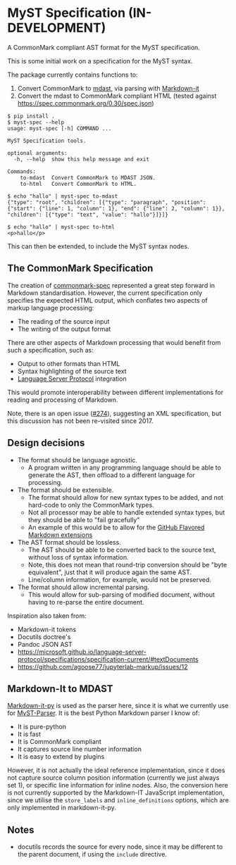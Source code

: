 # MyST Specification (IN-DEVELOPMENT)

A CommonMark compliant AST format for the MyST specification.

This is some initial work on a specification for the MyST syntax.

The package currently contains functions to:

1. Convert CommonMark to [mdast](https://github.com/syntax-tree/mdast), via parsing with [Markdown-it](https://github.com/markdown-it/markdown-it)
2. Convert the mdast to CommonMark compliant HTML (tested against <https://spec.commonmark.org/0.30/spec.json>)

```console
$ pip install .
$ myst-spec --help
usage: myst-spec [-h] COMMAND ...

MyST Specification tools.

optional arguments:
  -h, --help  show this help message and exit

Commands:
    to-mdast  Convert CommonMark to MDAST JSON.
    to-html   Convert CommonMark to HTML.

$ echo "hallo" | myst-spec to-mdast
{"type": "root", "children": [{"type": "paragraph", "position": {"start": {"line": 1, "column": 1}, "end": {"line": 2, "column": 1}}, "children": [{"type": "text", "value": "hallo"}]}]}

$ echo "hallo" | myst-spec to-html
<p>hallo</p>
```

This can then be extended, to include the MyST syntax nodes.

## The CommonMark Specification

The creation of [commonmark-spec] represented a great step forward in Markdown standardisation.
However, the current specification only specifies the expected HTML output, which conflates two aspects of markup language processing:

- The reading of the source input
- The writing of the output format

There are other aspects of Markdown processing that would benefit from such a specification, such as:

- Output to other formats than HTML
- Syntax highlighting of the source text
- [Language Server Protocol][lsp] integration

This would promote interoperability between different implementations for reading and processing of Markdown.

Note, there is an open issue ([#274](https://github.com/commonmark/commonmark-spec/issues/274)), suggesting an XML specification,
but this discussion has not been re-visited since 2017.

## Design decisions

- The format should be language agnostic.
  - A program written in any programming language should be able to generate the AST, then offload to a different language for processing.
- The format should be extensible.
  - The format should allow for new syntax types to be added, and not hard-code to only the CommonMark types.
  - Not all processor may be able to handle extended syntax types, but they should be able to "fail gracefully"
  - An example of this would be to allow for the [GitHub Flavored Markdown extensions](https://github.github.com/gfm/)
- The AST format should be lossless.
  - The AST should be able to be converted back to the source text, without loss of syntax information.
  - Note, this does not mean that round-trip conversion should be "byte equivalent", just that it will produce again the same AST.
  - Line/column information, for example, would not be preserved.
- The format should allow incremental parsing.
  - This would allow for sub-parsing of modified document, without having to re-parse the entire document.

Inspiration also taken from:

- Markdown-it tokens
- Docutils doctree's
- Pandoc JSON AST
- https://microsoft.github.io/language-server-protocol/specifications/specification-current/#textDocuments
- https://github.com/agoose77/jupyterlab-markup/issues/12

## Markdown-It to MDAST

[Markdown-it-py](https://github.com/ExecutableBookProject/markdown-it-py) is used as the parser here,
since it is what we currently use for [MyST-Parser](https://github.com/executablebooks/MyST-Parser).
It is the best Python Markdown parser I know of:

- It is pure-python
- It is fast
- It is CommonMark compliant
- It captures source line number information
- It is easy to extend by plugins

However, it is not actually the ideal reference implementation, since it does not capture source column position information (currently we just always set 1), or specific line information for inline nodes.
Also, the conversion here is not currently supported by the Markdown-IT JavaScript implementation,
since we utilise the `store_labels` and `inline_definitions` options, which are only implemented in markdown-it-py.

## Notes

- docutils records the source for every node, since it may be different to the parent document, if using the `include` directive.


[commonmark-spec]: https://github.com/commonmark/commonmark-spec/
[lsp]: https://microsoft.github.io/language-server-protocol/
